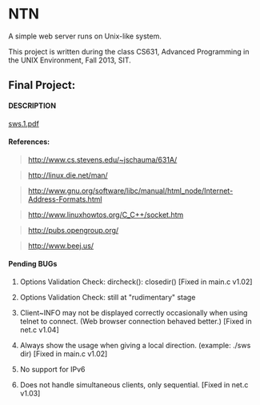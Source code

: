 # NTN

A simple web server runs on Unix-like system.

This project is written during the class CS631, Advanced Programming 
in the UNIX Environment, Fall 2013, SIT.

## Final Project:

#### DESCRIPTION

[sws.1.pdf](http://www.cs.stevens.edu/~jschauma/631A/sws.1.pdf)

#### References:

> http://www.cs.stevens.edu/~jschauma/631A/

> http://linux.die.net/man/

> http://www.gnu.org/software/libc/manual/html_node/Internet-Address-Formats.html

> http://www.linuxhowtos.org/C_C++/socket.htm

> http://pubs.opengroup.org/

> http://www.beej.us/

#### Pending BUGs

1. Options Validation Check: dircheck(): closedir() [Fixed in main.c v1.02]

2. Options Validation Check: still at "rudimentary" stage

3. Client~INFO may not be displayed correctly occasionally when using telnet to connect. (Web browser connection behaved better.) [Fixed in net.c v1.04]

4. Always show the usage when giving a local direction. (example: ./sws dir) [Fixed in main.c v1.02]

5. No support for IPv6 

6. Does not handle simultaneous clients, only sequential. [Fixed in net.c v1.03]
